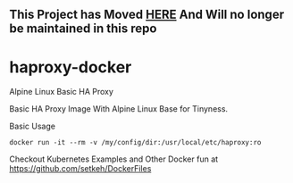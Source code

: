 ## This Project has Moved [HERE][1] And Will no longer be maintained in this repo

# haproxy-docker
Alpine Linux Basic HA Proxy 

Basic HA Proxy Image With Alpine Linux Base for Tinyness.

Basic Usage

```docker run -it --rm -v /my/config/dir:/usr/local/etc/haproxy:ro```

Checkout Kubernetes Examples and Other Docker fun at https://github.com/setkeh/DockerFiles

  [1]: https://github.com/setkeh/containers
